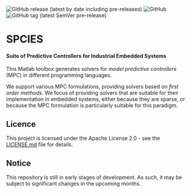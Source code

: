 ![GitHub release (latest by date including pre-releases)](https://img.shields.io/github/v/release/GepocUS/Spcies?include_prereleases&style=plastic)
![GitHub](https://img.shields.io/github/license/GepocUS/Spcies?style=plastic)
![GitHub tag (latest SemVer pre-release)](https://img.shields.io/github/v/tag/GepocUS/Spcies?include_prereleases&style=plastic)

# SPCIES

#### Suite of Predictive Controllers for Industrial Embedded Systems

This Matlab toolbox generates solvers for _model predictive controllers_ (MPC) in different programming languages.

We support various MPC formulations, providing solvers based on _first order methods_. We focus of providing solvers that are suitable for their implementation in embedded systems, either because they are sparse, or because the MPC formulation is particularly suitable for this paradigm.

## Licence

This project is licensed under the Apache License 2.0 - see the [LICENSE.md](LICENSE.md) file for details.

## Notice

This repository is still in early stages of development. As such, it may be subject to significant changes in the upcoming months.

